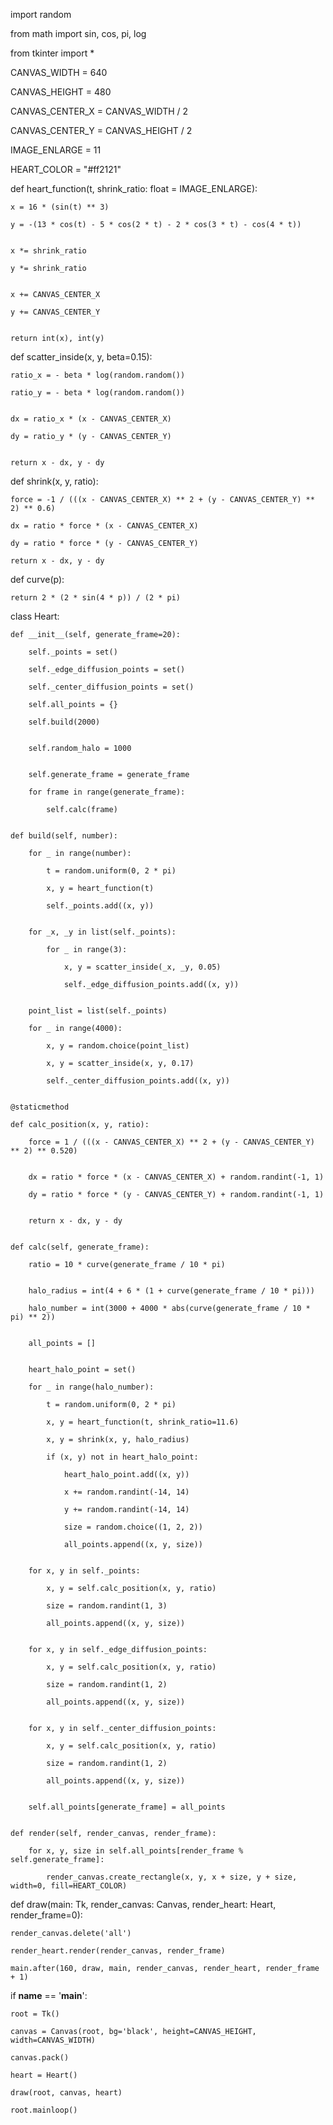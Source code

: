 
import random

from math import sin, cos, pi, log

from tkinter import *


CANVAS_WIDTH = 640

CANVAS_HEIGHT = 480 

CANVAS_CENTER_X = CANVAS_WIDTH / 2

CANVAS_CENTER_Y = CANVAS_HEIGHT / 2

IMAGE_ENLARGE = 11

HEART_COLOR = "#ff2121"



def heart_function(t, shrink_ratio: float = IMAGE_ENLARGE):

 

    x = 16 * (sin(t) ** 3)

    y = -(13 * cos(t) - 5 * cos(2 * t) - 2 * cos(3 * t) - cos(4 * t))


    x *= shrink_ratio

    y *= shrink_ratio


    x += CANVAS_CENTER_X

    y += CANVAS_CENTER_Y


    return int(x), int(y)



def scatter_inside(x, y, beta=0.15):

 

    ratio_x = - beta * log(random.random())

    ratio_y = - beta * log(random.random())


    dx = ratio_x * (x - CANVAS_CENTER_X)

    dy = ratio_y * (y - CANVAS_CENTER_Y)


    return x - dx, y - dy



def shrink(x, y, ratio):

   

    force = -1 / (((x - CANVAS_CENTER_X) ** 2 + (y - CANVAS_CENTER_Y) ** 2) ** 0.6)

    dx = ratio * force * (x - CANVAS_CENTER_X)

    dy = ratio * force * (y - CANVAS_CENTER_Y)

    return x - dx, y - dy



def curve(p):

   

    return 2 * (2 * sin(4 * p)) / (2 * pi)



class Heart:


    def __init__(self, generate_frame=20):

        self._points = set()

        self._edge_diffusion_points = set()  

        self._center_diffusion_points = set()

        self.all_points = {}

        self.build(2000)


        self.random_halo = 1000


        self.generate_frame = generate_frame

        for frame in range(generate_frame):

            self.calc(frame)


    def build(self, number):

        for _ in range(number):

            t = random.uniform(0, 2 * pi)

            x, y = heart_function(t)

            self._points.add((x, y))


        for _x, _y in list(self._points):

            for _ in range(3):

                x, y = scatter_inside(_x, _y, 0.05)

                self._edge_diffusion_points.add((x, y))


        point_list = list(self._points)

        for _ in range(4000):

            x, y = random.choice(point_list)

            x, y = scatter_inside(x, y, 0.17)

            self._center_diffusion_points.add((x, y))


    @staticmethod

    def calc_position(x, y, ratio):

        force = 1 / (((x - CANVAS_CENTER_X) ** 2 + (y - CANVAS_CENTER_Y) ** 2) ** 0.520)  


        dx = ratio * force * (x - CANVAS_CENTER_X) + random.randint(-1, 1)

        dy = ratio * force * (y - CANVAS_CENTER_Y) + random.randint(-1, 1)


        return x - dx, y - dy


    def calc(self, generate_frame):

        ratio = 10 * curve(generate_frame / 10 * pi)


        halo_radius = int(4 + 6 * (1 + curve(generate_frame / 10 * pi)))

        halo_number = int(3000 + 4000 * abs(curve(generate_frame / 10 * pi) ** 2))


        all_points = []


        heart_halo_point = set()  

        for _ in range(halo_number):

            t = random.uniform(0, 2 * pi)

            x, y = heart_function(t, shrink_ratio=11.6)  

            x, y = shrink(x, y, halo_radius)

            if (x, y) not in heart_halo_point:

                heart_halo_point.add((x, y))

                x += random.randint(-14, 14)

                y += random.randint(-14, 14)

                size = random.choice((1, 2, 2))

                all_points.append((x, y, size))


        for x, y in self._points:

            x, y = self.calc_position(x, y, ratio)

            size = random.randint(1, 3)

            all_points.append((x, y, size))


        for x, y in self._edge_diffusion_points:

            x, y = self.calc_position(x, y, ratio)

            size = random.randint(1, 2)

            all_points.append((x, y, size))


        for x, y in self._center_diffusion_points:

            x, y = self.calc_position(x, y, ratio)

            size = random.randint(1, 2)

            all_points.append((x, y, size))


        self.all_points[generate_frame] = all_points


    def render(self, render_canvas, render_frame):

        for x, y, size in self.all_points[render_frame % self.generate_frame]:

            render_canvas.create_rectangle(x, y, x + size, y + size, width=0, fill=HEART_COLOR)



def draw(main: Tk, render_canvas: Canvas, render_heart: Heart, render_frame=0):

    render_canvas.delete('all')

    render_heart.render(render_canvas, render_frame)

    main.after(160, draw, main, render_canvas, render_heart, render_frame + 1)



if __name__ == '__main__':

    root = Tk()  

    canvas = Canvas(root, bg='black', height=CANVAS_HEIGHT, width=CANVAS_WIDTH)

    canvas.pack()

    heart = Heart()  

    draw(root, canvas, heart)

    root.mainloop()


